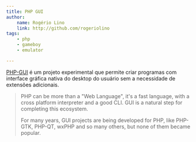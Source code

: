```yaml
---
title: PHP GUI
author:
    name: Rogério Lino
    link: http://github.com/rogeriolino
tags:
    - php
    - gameboy
    - emulator

---
```


[PHP-GUI](https://github.com/gabrielrcouto/php-gui) é um projeto experimental que permite criar programas com interface gráfica nativa do desktop do usuário sem a necessidade de extensões adicionais.

>PHP can be more than a "Web Language", it's a fast language, with a cross platform interpreter and a good CLI. GUI is a natural step for completing this ecosystem.
>
>For many years, GUI projects are being developed for PHP, like PHP-GTK, PHP-QT, wxPHP and so many others, but none of them became popular.
